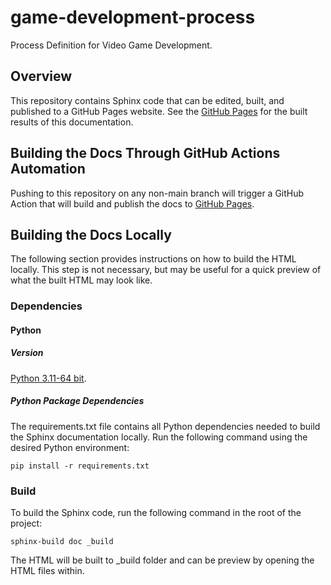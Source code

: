 # game-development-process
Process Definition for Video Game Development.

## Overview
This repository contains Sphinx code that can be edited, built, and published to a GitHub Pages website. 
See the [GitHub Pages](https://hsinclair6140.github.io/game-development-process/) for the built results of this documentation. 

## Building the Docs Through GitHub Actions Automation
Pushing to this repository on any non-main branch will trigger a GitHub Action that will build and publish the docs to [GitHub Pages](https://hsinclair6140.github.io/game-development-process/).

## Building the Docs Locally
The following section provides instructions on how to build the HTML locally. This step is not necessary, but may be useful for a quick preview of what the built HTML may look like.

### Dependencies
#### Python
##### Version
[Python 3.11-64 bit](https://www.python.org/downloads/windows/).

##### Python Package Dependencies
The requirements.txt file contains all Python dependencies needed to build the Sphinx documentation locally. Run the following command using the desired Python environment:

`pip install -r requirements.txt`

### Build
To build the Sphinx code, run the following command in the root of the project:

`sphinx-build doc _build`

The HTML will be built to _build folder and can be preview by opening the HTML files within.
